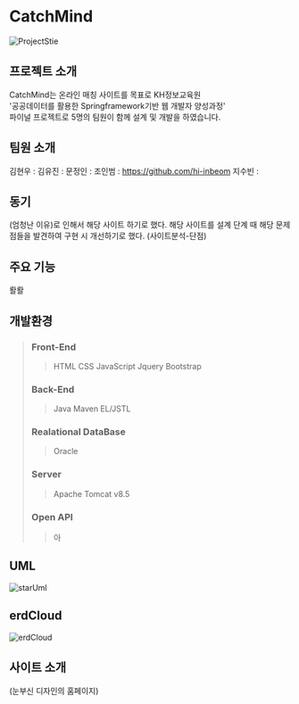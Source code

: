 # CatchMind
![ProjectStie](이미지링크)

## 프로젝트 소개
CatchMind는 온라인 매칭 사이트를 목표로 KH정보교육원  
'공공데이터를 활용한 Springframework기반 웹 개발자 양성과정'  
파이널 프로젝트로 5명의 팀원이 함께 설계 및 개발을 하였습니다.  

## 팀원 소개
김현우 : 
김유진 :
문정인 :
조인범 : https://github.com/hi-inbeom
지수빈 : 

## 동기
(엄청난 이유)로 인해서 해당 사이트 하기로 했다.
해당 사이트를 설계 단계 때 해당 문제점들을 발견하여 구현 시 개선하기로 했다.
(사이트분석-단점)

## 주요 기능
뢀뢀

## 개발환경
> ### Front-End
>> HTML
>> CSS
>> JavaScript
>> Jquery
>> Bootstrap
>> 
> ### Back-End
>> Java
>> Maven
>> EL/JSTL
> ### Realational DataBase
>> Oracle
> ### Server
>> Apache Tomcat v8.5
> ### Open API
>> 아

## UML
![starUml](이미지링크)

## erdCloud
![erdCloud](이미지링크)

## 사이트 소개
(눈부신 디자인의 홈페이지)

